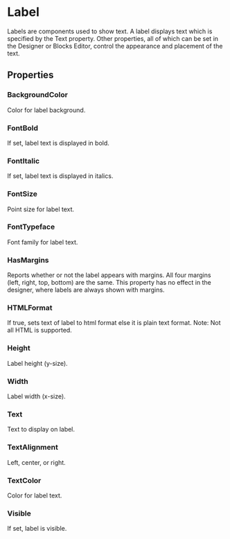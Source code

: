 # Label

Labels are components used to show text. A label displays text which is specified by the Text property. Other properties, all of which can be set in the Designer or Blocks Editor, control the appearance and placement of the text.

## Properties

### BackgroundColor

Color for label background.

### FontBold

If set, label text is displayed in bold.

### FontItalic

If set, label text is displayed in italics.

### FontSize

Point size for label text.

### FontTypeface

Font family for label text.

### HasMargins

Reports whether or not the label appears with margins. All four margins \(left, right, top, bottom\) are the same. This property has no effect in the designer, where labels are always shown with margins.

### HTMLFormat

If true, sets text of label to html format else it is plain text format. Note: Not all HTML is supported.

### Height

Label height \(y-size\).

### Width

Label width \(x-size\).

### Text

Text to display on label.

### TextAlignment

Left, center, or right.

### TextColor

Color for label text.

### Visible

If set, label is visible.

